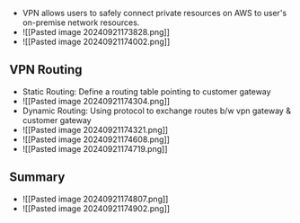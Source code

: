 * VPN allows users to safely connect private resources on AWS to user's on-premise network resources.
* ![[Pasted image 20240921173828.png]]
* ![[Pasted image 20240921174002.png]]

## VPN Routing
* Static Routing: Define a routing table pointing to customer gateway
* ![[Pasted image 20240921174304.png]]
* Dynamic Routing: Using protocol to exchange routes b/w vpn gateway & customer gateway
* ![[Pasted image 20240921174321.png]]
* ![[Pasted image 20240921174608.png]]
* ![[Pasted image 20240921174719.png]]

## Summary
* ![[Pasted image 20240921174807.png]]
* ![[Pasted image 20240921174902.png]]
